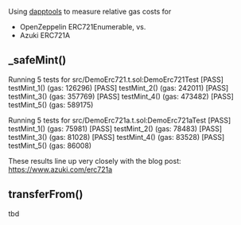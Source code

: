 Using [dapptools](https://github.com/dapphub/dapptools) to measure relative gas costs for

* OpenZeppelin ERC721Enumerable, vs.
* Azuki ERC721A

## _safeMint()

Running 5 tests for src/DemoErc721.t.sol:DemoErc721Test
[PASS] testMint_1() (gas: 126296)
[PASS] testMint_2() (gas: 242011)
[PASS] testMint_3() (gas: 357769)
[PASS] testMint_4() (gas: 473482)
[PASS] testMint_5() (gas: 589175)

Running 5 tests for src/DemoErc721a.t.sol:DemoErc721aTest
[PASS] testMint_1() (gas: 75981)
[PASS] testMint_2() (gas: 78483)
[PASS] testMint_3() (gas: 81028)
[PASS] testMint_4() (gas: 83528)
[PASS] testMint_5() (gas: 86008)

These results line up very closely with the blog post: https://www.azuki.com/erc721a

## transferFrom()

tbd